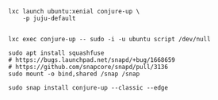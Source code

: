 
    lxc launch ubuntu:xenial conjure-up \
        -p juju-default


    lxc exec conjure-up -- sudo -i -u ubuntu script /dev/null

    sudo apt install squashfuse
    # https://bugs.launchpad.net/snapd/+bug/1668659
    # https://github.com/snapcore/snapd/pull/3136
    sudo mount -o bind,shared /snap /snap

    sudo snap install conjure-up --classic --edge
